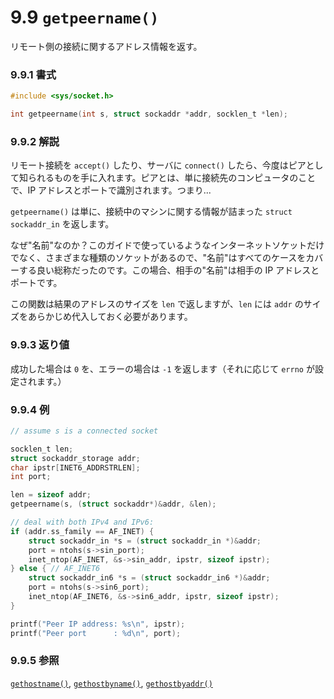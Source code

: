 # 9.9 `getpeername()`

リモート側の接続に関するアドレス情報を返す。

### 9.9.1 書式

```c
#include <sys/socket.h>

int getpeername(int s, struct sockaddr *addr, socklen_t *len);
```

### 9.9.2 解説

リモート接続を `accept()` したり、サーバに `connect()` したら、今度はピアとして知られるものを手に入れます。ピアとは、単に接続先のコンピュータのことで、IP アドレスとポートで識別されます。つまり...

`getpeername()` は単に、接続中のマシンに関する情報が詰まった `struct sockaddr_in` を返します。

なぜ"名前"なのか？このガイドで使っているようなインターネットソケットだけでなく、さまざまな種類のソケットがあるので、"名前"はすべてのケースをカバーする良い総称だったのです。この場合、相手の"名前"は相手の IP アドレスとポートです。

この関数は結果のアドレスのサイズを `len` で返しますが、`len` には `addr` のサイズをあらかじめ代入しておく必要があります。

### 9.9.3 返り値

成功した場合は `0` を、エラーの場合は `-1` を返します（それに応じて `errno` が設定されます。）

### 9.9.4 例

```c
// assume s is a connected socket

socklen_t len;
struct sockaddr_storage addr;
char ipstr[INET6_ADDRSTRLEN];
int port;

len = sizeof addr;
getpeername(s, (struct sockaddr*)&addr, &len);

// deal with both IPv4 and IPv6:
if (addr.ss_family == AF_INET) {
    struct sockaddr_in *s = (struct sockaddr_in *)&addr;
    port = ntohs(s->sin_port);
    inet_ntop(AF_INET, &s->sin_addr, ipstr, sizeof ipstr);
} else { // AF_INET6
    struct sockaddr_in6 *s = (struct sockaddr_in6 *)&addr;
    port = ntohs(s->sin6_port);
    inet_ntop(AF_INET6, &s->sin6_addr, ipstr, sizeof ipstr);
}

printf("Peer IP address: %s\n", ipstr);
printf("Peer port      : %d\n", port);
```

### 9.9.5 参照

[`gethostname()`](#gethostnameman), [`gethostbyname()`](#gethostbynameman),
[`gethostbyaddr()`](#gethostbynameman)
